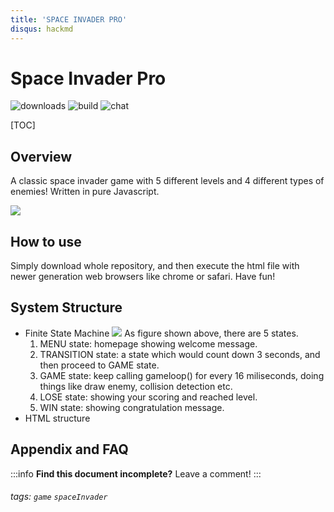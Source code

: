 ```yaml
---
title: 'SPACE INVADER PRO'
disqus: hackmd
---
```


Space Invader Pro
===
![downloads](https://img.shields.io/github/downloads/atom/atom/total.svg)
![build](https://img.shields.io/appveyor/ci/:user/:repo.svg)
![chat](https://img.shields.io/discord/:serverId.svg)




[TOC]

## Overview
A classic space invader game with 5 different levels and 4 different types of enemies! Written in pure Javascript.

![](https://i.imgur.com/5kGeGhx.jpg)


How to use
---
Simply download whole repository, and then execute the html file with newer generation web browsers like chrome or safari. Have fun!


System Structure
---
* Finite State Machine
![](https://i.imgur.com/wFVYNLC.jpg)
As figure shown above, there are 5 states.
    1. MENU state: homepage showing welcome message.
    2. TRANSITION state: a state which would count down 3 seconds, and then proceed to GAME state.
    3. GAME state: keep calling gameloop() for every 16 miliseconds, doing things like draw enemy, collision detection etc.
    4. LOSE state: showing your scoring and reached level.
    5. WIN state: showing congratulation message.
* HTML structure





## Appendix and FAQ

:::info
**Find this document incomplete?** Leave a comment!
:::

###### tags: `game` `spaceInvader`
